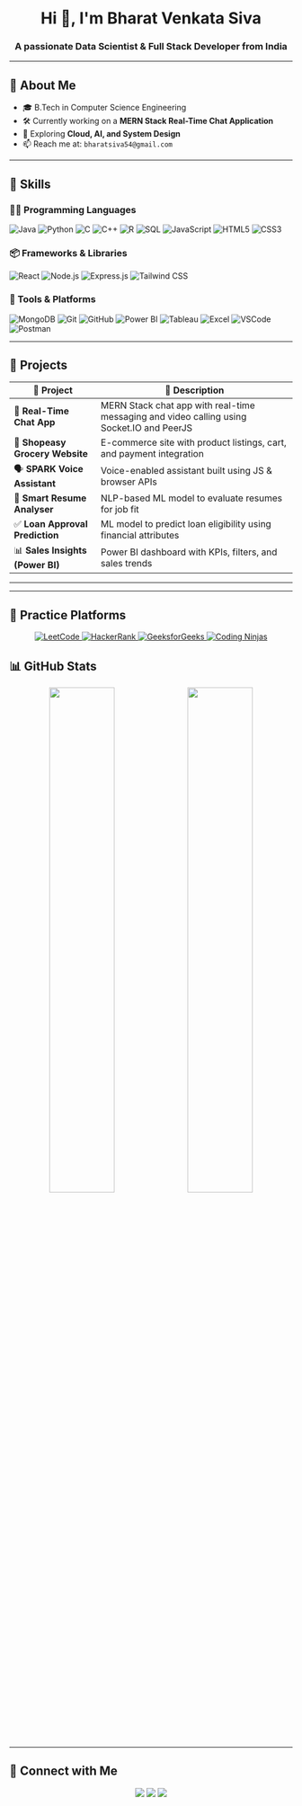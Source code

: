 
<h1 align="center">
 <strong> Hi <span>👋</span>, I'm Bharat Venkata Siva</strong>
</h1>

<h3 align="center">
  A passionate Data Scientist & Full Stack Developer from India
</h3>

---

## 🧠 About Me

- 🎓 B.Tech in Computer Science Engineering  
- 🛠️ Currently working on a **MERN Stack Real-Time Chat Application**
- 🌱 Exploring **Cloud, AI, and System Design**
- 📫 Reach me at: `bharatsiva54@gmail.com`

---

## 🚀 Skills

### 👨‍💻 Programming Languages  
![Java](https://img.shields.io/badge/Java-orange?logo=java&logoColor=white)
![Python](https://img.shields.io/badge/Python-3776AB?logo=python&logoColor=white)
![C](https://img.shields.io/badge/C-00599C?logo=c&logoColor=white)
![C++](https://img.shields.io/badge/C++-00599C?logo=c%2B%2B&logoColor=white)
![R](https://img.shields.io/badge/R-276DC3?logo=r&logoColor=white)
![SQL](https://img.shields.io/badge/SQL-4479A1?logo=sqlite&logoColor=white)
![JavaScript](https://img.shields.io/badge/JavaScript-F7DF1E?logo=javascript&logoColor=black)
![HTML5](https://img.shields.io/badge/HTML5-E34F26?logo=html5&logoColor=white)
![CSS3](https://img.shields.io/badge/CSS3-1572B6?logo=css3&logoColor=white)

### 📦 Frameworks & Libraries  
![React](https://img.shields.io/badge/React-61DAFB?logo=react&logoColor=black)
![Node.js](https://img.shields.io/badge/Node.js-339933?logo=node.js&logoColor=white)
![Express.js](https://img.shields.io/badge/Express.js-000000?logo=express&logoColor=white)
![Tailwind CSS](https://img.shields.io/badge/Tailwind_CSS-38B2AC?logo=tailwind-css&logoColor=white)

### 🧰 Tools & Platforms  
![MongoDB](https://img.shields.io/badge/MongoDB-47A248?logo=mongodb&logoColor=white)
![Git](https://img.shields.io/badge/Git-F05032?logo=git&logoColor=white)
![GitHub](https://img.shields.io/badge/GitHub-181717?logo=github&logoColor=white)
![Power BI](https://img.shields.io/badge/PowerBI-F2C811?logo=powerbi&logoColor=black)
![Tableau](https://img.shields.io/badge/Tableau-E97627?logo=tableau&logoColor=white)
![Excel](https://img.shields.io/badge/Excel-217346?logo=microsoft-excel&logoColor=white)
![VSCode](https://img.shields.io/badge/VS_Code-007ACC?logo=visual-studio-code&logoColor=white)
![Postman](https://img.shields.io/badge/Postman-FF6C37?logo=postman&logoColor=white)

---

## 💼 Projects

| 🔨 Project | 📝 Description |
|-----------|----------------|
| 💬 **Real-Time Chat App** | MERN Stack chat app with real-time messaging and video calling using Socket.IO and PeerJS |
| 🛒 **Shopeasy Grocery Website** | E-commerce site with product listings, cart, and payment integration |
| 🗣️ **SPARK Voice Assistant** | Voice-enabled assistant built using JS & browser APIs |
| 📄 **Smart Resume Analyser** | NLP-based ML model to evaluate resumes for job fit |
| ✅ **Loan Approval Prediction** | ML model to predict loan eligibility using financial attributes |
| 📊 **Sales Insights (Power BI)** | Power BI dashboard with KPIs, filters, and sales trends |

---
---

## 🧪 Practice Platforms

<p align="center">
  <a href="https://leetcode.com/your-username" target="_blank">
    <img src="https://img.shields.io/badge/LeetCode-FFA116?style=for-the-badge&logo=leetcode&logoColor=black" alt="LeetCode" />
  </a>
  <a href="https://www.hackerrank.com/your-username" target="_blank">
    <img src="https://img.shields.io/badge/HackerRank-2EC866?style=for-the-badge&logo=hackerrank&logoColor=white" alt="HackerRank" />
  </a>
  <a href="https://auth.geeksforgeeks.org/user/your-username" target="_blank">
    <img src="https://img.shields.io/badge/GeeksforGeeks-0F9D58?style=for-the-badge&logo=geeksforgeeks&logoColor=white" alt="GeeksforGeeks" />
  </a>
  <a href="https://www.codingninjas.com/studio/profile/your-username" target="_blank">
    <img src="https://img.shields.io/badge/Coding Ninjas-DD6C00?style=for-the-badge&logo=codingninjas&logoColor=white" alt="Coding Ninjas" />
  </a>
</p>

## 📊 GitHub Stats

<p align="center">
  <img src="https://github-readme-stats.vercel.app/api?username=Bharat613&show_icons=true&theme=tokyonight" width="48%" />
  <img src="https://github-readme-streak-stats.herokuapp.com/?user=Bharat613&theme=tokyonight" width="48%" />
</p>

---

## 🔗 Connect with Me

<p align="center">
  <a href="mailto:bharatsiva54@gmail.com"><img src="https://img.shields.io/badge/Email-D14836?logo=gmail&logoColor=white" /></a>
  <a href="https://www.linkedin.com/in/bharat-venkata-siva-katta-14665424a/"><img src="https://img.shields.io/badge/LinkedIn-0077B5?logo=linkedin&logoColor=white" /></a>
  <a href="https://github.com/Bharat613"><img src="https://img.shields.io/badge/GitHub-181717?logo=github&logoColor=white" /></a>
</p>
